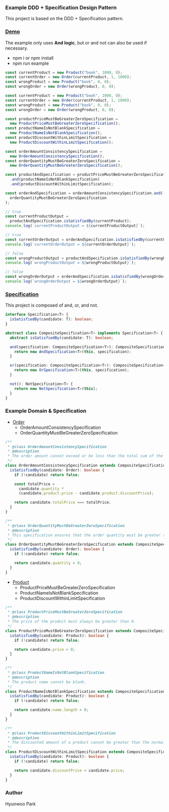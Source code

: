 ### Example DDD + Specification Design Pattern

This project is based on the DDD + Specification pattern.

### [Demo](example.ts)

The example only uses **And logic**, but or and not can also be used if necessary.

- npm i or npm install
- npm run example

```typescript
const currentProduct = new Product("book", 1000, 0);
const currentOrder = new Order(currentProduct, 1, 1000);
const wrongProduct = new Product("book", 0, 0);
const wrongOrder = new Order(wrongProduct, 0, 0);

const currentProduct = new Product("book", 1000, 0);
const currentOrder = new Order(currentProduct, 1, 1000);
const wrongProduct = new Product("book", 0, 0);
const wrongOrder = new Order(wrongProduct, 0, 0);

const productPriceMustBeGreaterZeroSpecification =
  new ProductPriceMustBeGreaterZeroSpecification();
const productNameIsNotBlankSpecification =
  new ProductNameIsNotBlankSpecification();
const productDiscountWithinLimitSpecification =
  new ProductDiscountWithinLimitSpecification();

const orderAmountConsistencySpecification =
  new OrderAmountConsistencySpecification();
const orderQuantityMustBeGreaterZeroSpecification =
  new OrderQuantityMustBeGreaterZeroSpecification();

const productAndSpecification = productPriceMustBeGreaterZeroSpecification
  .and(productNameIsNotBlankSpecification)
  .and(productDiscountWithinLimitSpecification);

const orderAndSpecification = orderAmountConsistencySpecification.and(
  orderQuantityMustBeGreaterZeroSpecification
);

// true
const currentProductOutput =
  productAndSpecification.isSatisfiedBy(currentProduct);
console.log(`currentProductOutput = ${currentProductOutput}`);

// true
const currentOrderOutput = orderAndSpecification.isSatisfiedBy(currentOrder);
console.log(`currentOrderOutput = ${currentOrderOutput}`);

// false
const wrongProductOutput = productAndSpecification.isSatisfiedBy(wrongProduct);
console.log(`wrongProductOutput = ${wrongProductOutput}`);

// false
const wrongOrderOutput = orderAndSpecification.isSatisfiedBy(wrongOrder);
console.log(`wrongOrderOutput = ${wrongOrderOutput}`);
```

### [Specification](Specification.ts)

This project is composed of and, or, and not.

```typescript
interface Specification<T> {
  isSatisfiedBy(candidate: T): boolean;
}

abstract class CompositeSpecification<T> implements Specification<T> {
  abstract isSatisfiedBy(candidate: T): boolean;

  and(specification: CompositeSpecification<T>): CompositeSpecification<T> {
    return new AndSpecification<T>(this, specification);
  }

  or(specification: CompositeSpecification<T>): CompositeSpecification<T> {
    return new OrSpecification<T>(this, specification);
  }

  not(): NotSpecification<T> {
    return new NotSpecification<T>(this);
  }
}
```

### Example Domain & Specification

- [Order](domain/order/Order.ts)
  - OrderAmountConsistencySpecification
  - OrderQuantityMustBeGreaterZeroSpecification

```typescript
/**
 * @class OrderAmountConsistencySpecification
 * @description
 * The order amount cannot exceed or be less than the total sum of the product price and discount amount.
 */
class OrderAmountConsistencySpecification extends CompositeSpecification<Order> {
  isSatisfiedBy(candidate: Order): boolean {
    if (!candidate) return false;

    const totalPrice =
      candidate.quantity *
      (candidate.product.price - candidate.product.discountPrice);

    return candidate.totalPrice === totalPrice;
  }
}

/**
 * @class OrderQuantityMustBeGreaterZeroSpecification
 * @description
 * This specification ensures that the order quantity must be greater than zero.
 */
class OrderQuantityMustBeGreaterZeroSpecification extends CompositeSpecification<Order> {
  isSatisfiedBy(candidate: Order): boolean {
    if (!candidate) return false;

    return candidate.quantity > 0;
  }
}
```

- [Product](domain/product/Product.ts)
  - ProductPriceMustBeGreaterZeroSpecification
  - ProductNameIsNotBlankSpecification
  - ProductDiscountWithinLimitSpecification

```typescript
/**
 * @class ProductPriceMustBeGreaterZeroSpecification
 * @description
 * The price of the product must always be greater than 0.
 */
class ProductPriceMustBeGreaterZeroSpecification extends CompositeSpecification<Product> {
  isSatisfiedBy(candidate: Product): boolean {
    if (!candidate) return false;

    return candidate.price > 0;
  }
}

/**
 * @class ProductNameIsNotBlankSpecification
 * @description
 * The product name cannot be blank.
 */
class ProductNameIsNotBlankSpecification extends CompositeSpecification<Product> {
  isSatisfiedBy(candidate: Product): boolean {
    if (!candidate) return false;

    return candidate.name.length > 0;
  }
}

/**
 * @class ProductDiscountWithinLimitSpecification
 * @description
 * The discounted amount of a product cannot be greater than the normal amount.
 */
class ProductDiscountWithinLimitSpecification extends CompositeSpecification<Product> {
  isSatisfiedBy(candidate: Product): boolean {
    if (!candidate) return false;

    return candidate.discountPrice < candidate.price;
  }
}
```

### Author

Hyunwoo Park
